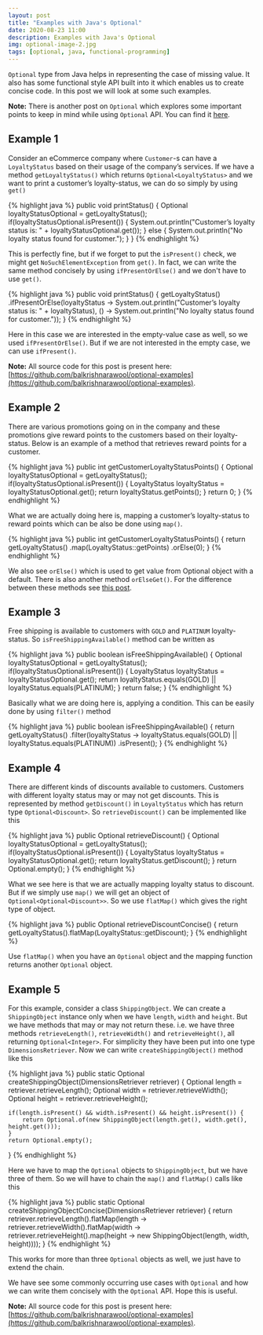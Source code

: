 ```yaml
---
layout: post
title: "Examples with Java's Optional"
date: 2020-08-23 11:00
description: Examples with Java's Optional
img: optional-image-2.jpg
tags: [optional, java, functional-programming]
---
```


`Optional` type from Java helps in representing the case of missing value. It also has some functional style API built into it which enables us to create concise code. In this post we will look at some such examples.

**Note:** There is another post on `Optional` which explores some important points to keep in mind while using `Optional` API. You can find it [here](https://balarawool.me/To-Optional-or-not-to-Optional/).

## Example 1

Consider an eCommerce company where `Customer`-s can have a `LoyaltyStatus` based on their usage of the company’s services.
If we have a method `getLoyaltyStatus()` which returns `Optional<LoyaltyStatus>` and we want to print a customer’s loyalty-status, we can do so simply by using` get()`

{% highlight java %}
public void printStatus() {
    Optional<LoyaltyStatus> loyaltyStatusOptional = getLoyaltyStatus();
    if(loyaltyStatusOptional.isPresent()) {
        System.out.println("Customer’s loyalty status is: " + loyaltyStatusOptional.get());
    } else {
        System.out.println("No loyalty status found for customer.");
    }
}
{% endhighlight %}

This is perfectly fine, but if we forget to put the `isPresent()` check, we might get `NoSuchElementException` from `get()`. In fact, we can write the same method concisely by using `ifPresentOrElse()` and we don't have to use `get()`.

{% highlight java %}
public void printStatus() {
    getLoyaltyStatus()
     .ifPresentOrElse(loyaltyStatus -> System.out.println("Customer’s loyalty status is: " + loyaltyStatus),
                     () -> System.out.println("No loyalty status found for customer."));
}
{% endhighlight %}

Here in this case we are interested in the empty-value case as well, so we used `ifPresentOrElse()`. But if we are not interested in the empty case, we can use `ifPresent()`.

**Note:** All source code for this post is present here: [https://github.com/balkrishnarawool/optional-examples](https://github.com/balkrishnarawool/optional-examples).

## Example 2

There are various promotions going on in the company and these promotions give reward points to the customers based on their loyalty-status.
Below is an example of a method that retrieves reward points for a customer.

{% highlight java %}
public int getCustomerLoyaltyStatusPoints() {
    Optional<LoyaltyStatus> loyaltyStatusOptional = getLoyaltyStatus();
    if(loyaltyStatusOptional.isPresent()) {
        LoyaltyStatus loyaltyStatus = loyaltyStatusOptional.get();
        return loyaltyStatus.getPoints();
    }
    return 0;
}
{% endhighlight %}

What we are actually doing here is, mapping a customer’s loyalty-status to reward points which can be also be done using `map()`.

{% highlight java %}
public int getCustomerLoyaltyStatusPoints() {
    return getLoyaltyStatus()
      .map(LoyaltyStatus::getPoints)
      .orElse(0);
}
{% endhighlight %}

We also see `orElse()` which is used to get value from Optional object with a default. There is also another method `orElseGet()`. For the difference between these methods see [this post]().

## Example 3

Free shipping is available to customers with `GOLD` and `PLATINUM` loyalty-status. So `isFreeShippingAvailable()` method can be written as

{% highlight java %}
public boolean isFreeShippingAvailable() {
    Optional<LoyaltyStatus> loyaltyStatusOptional = getLoyaltyStatus();
    if(loyaltyStatusOptional.isPresent()) {
        LoyaltyStatus loyaltyStatus = loyaltyStatusOptional.get();
        return loyaltyStatus.equals(GOLD) || loyaltyStatus.equals(PLATINUM);
    }
    return false;
}
{% endhighlight %}

Basically what we are doing here is, applying a condition. This can be easily done by using `filter()` method

{% highlight java %}
public boolean isFreeShippingAvailable() {
    return getLoyaltyStatus()
      .filter(loyaltyStatus -> loyaltyStatus.equals(GOLD) || loyaltyStatus.equals(PLATINUM))
      .isPresent();
}
{% endhighlight %}

## Example 4

There are different kinds of discounts available to customers. Customers with different loyalty status may or may not get discounts. This is represented by method `getDiscount()` in `LoyaltyStatus` which has return type `Optional<Discount>`. So `retrieveDiscount()` can be implemented like this

{% highlight java %}
public Optional<Discount> retrieveDiscount() {
    Optional<LoyaltyStatus> loyaltyStatusOptional = getLoyaltyStatus();
    if(loyaltyStatusOptional.isPresent()) {
        LoyaltyStatus loyaltyStatus = loyaltyStatusOptional.get();
        return loyaltyStatus.getDiscount();
    }
    return Optional.empty();
}
{% endhighlight %}

What we see here is that we are actually mapping loyalty status to discount. But if we simply use `map()` we will get an object of `Optional<Optional<Discount>>`. So we use `flatMap()` which gives the right type of object.

{% highlight java %}
public Optional<Discount> retrieveDiscountConcise() {
    return getLoyaltyStatus().flatMap(LoyaltyStatus::getDiscount);
}
{% endhighlight %}

Use `flatMap()` when you have an `Optional` object and the mapping function returns another `Optional` object.

## Example 5

For this example, consider a class `ShippingObject`. We can create a `ShippingObject` instance only when we have `length`, `width` and `height`. But we have methods that may or may not return these. i.e. we have three methods `retrieveLength()`, `retrieveWidth()` and `retrieveHeight()`, all returning `Optional<Integer>`. For simplicity they have been put into one type `DimensionsRetriever`. Now we can write `createShippingObject()` method like this

{% highlight java %}
public static Optional<ShippingObject> createShippingObject(DimensionsRetriever retriever) {
    Optional<Integer> length = retriever.retrieveLength();
    Optional<Integer> width = retriever.retrieveWidth();
    Optional<Integer> height = retriever.retrieveHeight();

    if(length.isPresent() && width.isPresent() && height.isPresent()) {
        return Optional.of(new ShippingObject(length.get(), width.get(), height.get()));
    }
    return Optional.empty();
}
{% endhighlight %}

Here we have to map the `Optional` objects to `ShippingObject`, but we have three of them. So we will have to chain the `map()` and `flatMap()` calls like this

{% highlight java %}
public static Optional<ShippingObject> createShippingObjectConcise(DimensionsRetriever retriever) {
    return retriever.retrieveLength().flatMap(length ->
              retriever.retrieveWidth().flatMap(width ->
                  retriever.retrieveHeight().map(height -> new ShippingObject(length, width, height))));
}
{% endhighlight %}

This works for more than three `Optional` objects as well, we just have to extend the chain.

We have see some commonly occurring use cases with `Optional` and how we can write them concisely with the `Optional` API. Hope this is useful.

**Note:** All source code for this post is present here: [https://github.com/balkrishnarawool/optional-examples](https://github.com/balkrishnarawool/optional-examples).
